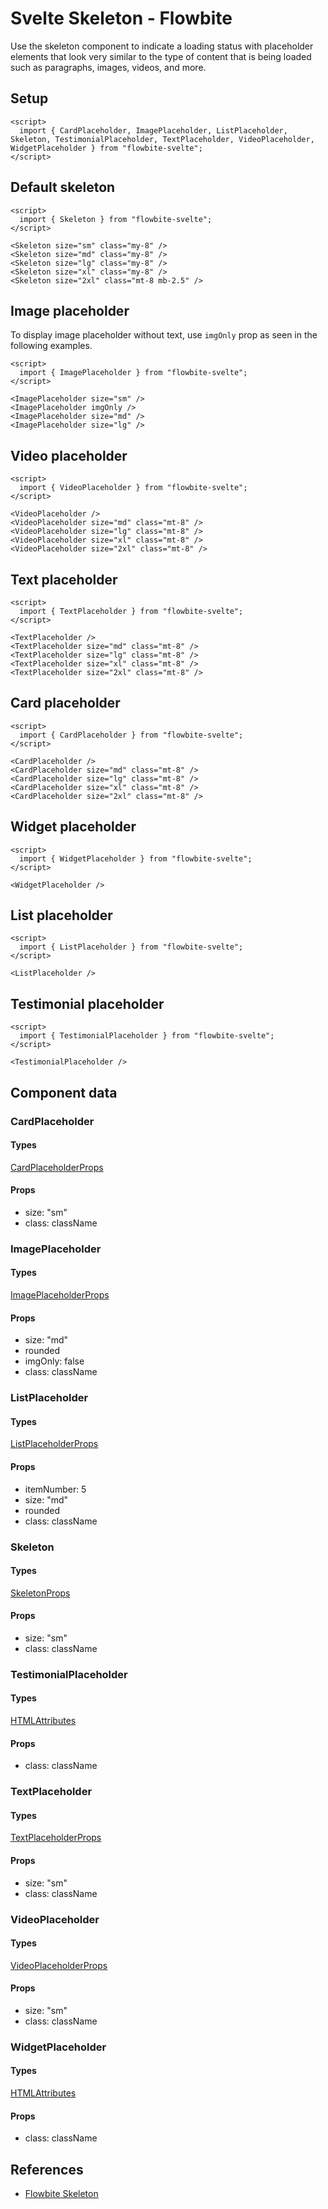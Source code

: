 # Svelte Skeleton - Flowbite


Use the skeleton component to indicate a loading status with placeholder elements that look very similar to the type of content that is being loaded such as paragraphs, images, videos, and more.

## Setup

```svelte
<script>
  import { CardPlaceholder, ImagePlaceholder, ListPlaceholder, Skeleton, TestimonialPlaceholder, TextPlaceholder, VideoPlaceholder, WidgetPlaceholder } from "flowbite-svelte";
</script>
```

## Default skeleton

```svelte
<script>
  import { Skeleton } from "flowbite-svelte";
</script>

<Skeleton size="sm" class="my-8" />
<Skeleton size="md" class="my-8" />
<Skeleton size="lg" class="my-8" />
<Skeleton size="xl" class="my-8" />
<Skeleton size="2xl" class="mt-8 mb-2.5" />
```

## Image placeholder

To display image placeholder without text, use `imgOnly` prop as seen in the following examples.

```svelte
<script>
  import { ImagePlaceholder } from "flowbite-svelte";
</script>

<ImagePlaceholder size="sm" />
<ImagePlaceholder imgOnly />
<ImagePlaceholder size="md" />
<ImagePlaceholder size="lg" />
```

## Video placeholder

```svelte
<script>
  import { VideoPlaceholder } from "flowbite-svelte";
</script>

<VideoPlaceholder />
<VideoPlaceholder size="md" class="mt-8" />
<VideoPlaceholder size="lg" class="mt-8" />
<VideoPlaceholder size="xl" class="mt-8" />
<VideoPlaceholder size="2xl" class="mt-8" />
```

## Text placeholder

```svelte
<script>
  import { TextPlaceholder } from "flowbite-svelte";
</script>

<TextPlaceholder />
<TextPlaceholder size="md" class="mt-8" />
<TextPlaceholder size="lg" class="mt-8" />
<TextPlaceholder size="xl" class="mt-8" />
<TextPlaceholder size="2xl" class="mt-8" />
```

## Card placeholder

```svelte
<script>
  import { CardPlaceholder } from "flowbite-svelte";
</script>

<CardPlaceholder />
<CardPlaceholder size="md" class="mt-8" />
<CardPlaceholder size="lg" class="mt-8" />
<CardPlaceholder size="xl" class="mt-8" />
<CardPlaceholder size="2xl" class="mt-8" />
```

## Widget placeholder

```svelte
<script>
  import { WidgetPlaceholder } from "flowbite-svelte";
</script>

<WidgetPlaceholder />
```

## List placeholder

```svelte
<script>
  import { ListPlaceholder } from "flowbite-svelte";
</script>

<ListPlaceholder />
```

## Testimonial placeholder

```svelte
<script>
  import { TestimonialPlaceholder } from "flowbite-svelte";
</script>

<TestimonialPlaceholder />
```

## Component data

### CardPlaceholder

#### Types

[CardPlaceholderProps](https://github.com/themesberg/flowbite-svelte/blob/main/src/lib/types.ts#L1370)

#### Props

- size: "sm"
- class: className

### ImagePlaceholder

#### Types

[ImagePlaceholderProps](https://github.com/themesberg/flowbite-svelte/blob/main/src/lib/types.ts#L1374)

#### Props

- size: "md"
- rounded
- imgOnly: false
- class: className

### ListPlaceholder

#### Types

[ListPlaceholderProps](https://github.com/themesberg/flowbite-svelte/blob/main/src/lib/types.ts#L1380)

#### Props

- itemNumber: 5
- size: "md"
- rounded
- class: className

### Skeleton

#### Types

[SkeletonProps](https://github.com/themesberg/flowbite-svelte/blob/main/src/lib/types.ts#L1386)

#### Props

- size: "sm"
- class: className

### TestimonialPlaceholder

#### Types

[HTMLAttributes<HTMLDivElement>](https://github.com/sveltejs/svelte/blob/main/packages/svelte/elements.d.ts)

#### Props

- class: className

### TextPlaceholder

#### Types

[TextPlaceholderProps](https://github.com/themesberg/flowbite-svelte/blob/main/src/lib/types.ts#L1390)

#### Props

- size: "sm"
- class: className

### VideoPlaceholder

#### Types

[VideoPlaceholderProps](https://github.com/themesberg/flowbite-svelte/blob/main/src/lib/types.ts#L1394)

#### Props

- size: "sm"
- class: className

### WidgetPlaceholder

#### Types

[HTMLAttributes<HTMLDivElement>](https://github.com/sveltejs/svelte/blob/main/packages/svelte/elements.d.ts)

#### Props

- class: className


## References

- [Flowbite Skeleton](https://flowbite.com/docs/components/sidebar/)


